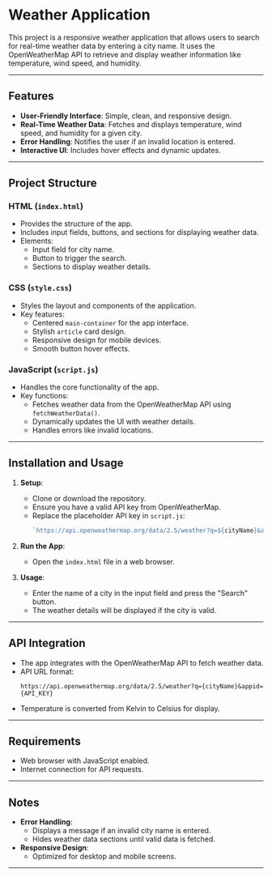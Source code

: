 # Weather Application

This project is a responsive weather application that allows users to search for real-time weather data by entering a city name. It uses the OpenWeatherMap API to retrieve and display weather information like temperature, wind speed, and humidity.

---

## Features

- **User-Friendly Interface**: Simple, clean, and responsive design.
- **Real-Time Weather Data**: Fetches and displays temperature, wind speed, and humidity for a given city.
- **Error Handling**: Notifies the user if an invalid location is entered.
- **Interactive UI**: Includes hover effects and dynamic updates.

---

## Project Structure

### HTML (`index.html`)
- Provides the structure of the app.
- Includes input fields, buttons, and sections for displaying weather data.
- Elements:
  - Input field for city name.
  - Button to trigger the search.
  - Sections to display weather details.

### CSS (`style.css`)
- Styles the layout and components of the application.
- Key features:
  - Centered `main-container` for the app interface.
  - Stylish `article` card design.
  - Responsive design for mobile devices.
  - Smooth button hover effects.

### JavaScript (`script.js`)
- Handles the core functionality of the app.
- Key functions:
  - Fetches weather data from the OpenWeatherMap API using `fetchWeatherData()`.
  - Dynamically updates the UI with weather details.
  - Handles errors like invalid locations.

---

## Installation and Usage

1. **Setup**:
   - Clone or download the repository.
   - Ensure you have a valid API key from OpenWeatherMap.
   - Replace the placeholder API key in `script.js`:
     ```javascript
     `https://api.openweathermap.org/data/2.5/weather?q=${cityName}&appid=YOUR_API_KEY`
     ```

2. **Run the App**:
   - Open the `index.html` file in a web browser.

3. **Usage**:
   - Enter the name of a city in the input field and press the "Search" button.
   - The weather details will be displayed if the city is valid.

---

## API Integration

- The app integrates with the OpenWeatherMap API to fetch weather data.
- API URL format:
  ```
  https://api.openweathermap.org/data/2.5/weather?q={cityName}&appid={API_KEY}
  ```
- Temperature is converted from Kelvin to Celsius for display.

---

## Requirements

- Web browser with JavaScript enabled.
- Internet connection for API requests.

---

## Notes

- **Error Handling**:
  - Displays a message if an invalid city name is entered.
  - Hides weather data sections until valid data is fetched.
- **Responsive Design**:
  - Optimized for desktop and mobile screens.

---



